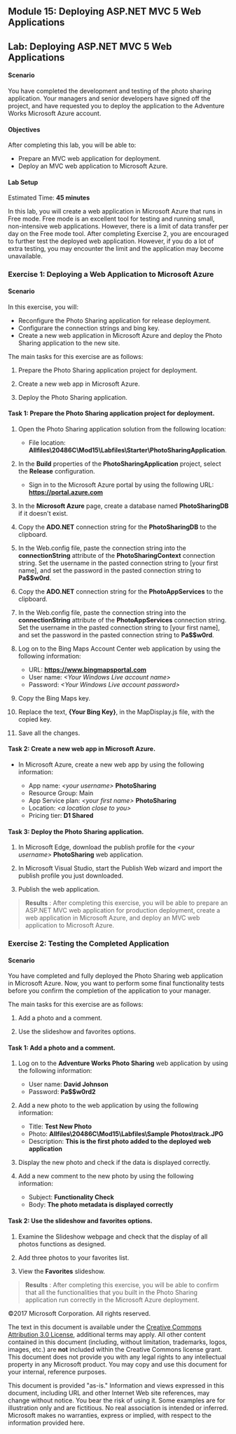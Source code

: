 ## Module 15: Deploying ASP.NET MVC 5 Web Applications

## Lab: Deploying ASP.NET MVC 5 Web Applications

#### Scenario

You have completed the development and testing of the photo sharing application. Your managers and senior developers have signed off the project, and have requested you to deploy the application to the Adventure Works Microsoft Azure account.

#### Objectives

After completing this lab, you will be able to:

- Prepare an MVC web application for deployment.
- Deploy an MVC web application to Microsoft Azure.

#### Lab Setup

Estimated Time: **45 minutes**

In this lab, you will create a web application in Microsoft Azure that runs in Free mode. Free mode is an excellent tool for testing and running small, non-intensive web applications. However, there is a limit of data transfer per day on the Free mode tool. After completing Exercise 2, you are encouraged to further test the deployed web application. However, if you do a lot of extra testing, you may encounter the limit and the application may become unavailable.

### Exercise 1: Deploying a Web Application to Microsoft Azure

#### Scenario

In this exercise, you will:

- Reconfigure the Photo Sharing application for release deployment.
- Configurare the connection strings and bing key.
- Create a new web application in Microsoft Azure and deploy the Photo Sharing application to the new site.

The main tasks for this exercise are as follows:

1. Prepare the Photo Sharing application project for deployment.

2. Create a new web app in Microsoft Azure.

3. Deploy the Photo Sharing application.

#### Task 1: Prepare the Photo Sharing application project for deployment.

1. Open the Photo Sharing application solution from the following location:

	- File location: **Allfiles\20486C\Mod15\Labfiles\Starter\PhotoSharingApplication**.

2. In the **Build** properties of the **PhotoSharingApplication** project, select the **Release** configuration.

	- Sign in to the Microsoft Azure portal by using the following URL: **https://portal.azure.com**

3. In the **Microsoft Azure** page, create a database named **PhotoSharingDB** if it doesn't exist.
4. Copy the **ADO.NET** connection string for the **PhotoSharingDB** to the clipboard.
5. In the Web.config file, paste the connection string into the **connectionString** attribute of the **PhotoSharingContext** connection string. Set the username in the pasted connection string to [your first name], and set the password in the pasted connection string to **Pa$$w0rd**.
6. Copy the **ADO.NET** connection string for the **PhotoAppServices** to the clipboard.
7. In the Web.config file, paste the connection string into the **connectionString** attribute of the **PhotoAppServices** connection string. Set the username in the pasted connection string to [your first name], and set the password in the pasted connection string to **Pa$$w0rd**.
8. Log on to the Bing Maps Account Center web application by using the following information:

	- URL: **https://www.bingmapsportal.com**
	- User name: _&lt;Your Windows Live account name&gt;_
	- Password: _&lt;Your Windows Live account password&gt;_

9. Copy the Bing Maps key.
10. Replace the text, **{Your Bing Key}**, in the MapDisplay.js file, with the copied key.
11. Save all the changes.

#### Task 2: Create a new web app in Microsoft Azure.

- In Microsoft Azure, create a new web app by using the following information:

	- App name: _&lt;your username&gt;_ **PhotoSharing**
	- Resource Group: Main
	- App Service plan: _&lt;your first name&gt;_ **PhotoSharing**
	- Location: _&lt;a location close to you&gt;_
	- Pricing tier: **D1 Shared**

#### Task 3: Deploy the Photo Sharing application.

1. In Microsoft Edge, download the publish profile for the _&lt;your username&gt;_ **PhotoSharing** web application.

2. In Microsoft Visual Studio, start the Publish Web wizard and import the publish profile you just downloaded.
3. Publish the web application.

  >**Results** : After completing this exercise, you will be able to prepare an ASP.NET MVC web application for production deployment, create a web application in Microsoft Azure, and deploy an MVC web application to Microsoft Azure.

### Exercise 2: Testing the Completed Application

#### Scenario

You have completed and fully deployed the Photo Sharing web application in Microsoft Azure. Now, you want to perform some final functionality tests before you confirm the completion of the application to your manager.

The main tasks for this exercise are as follows:

1. Add a photo and a comment.

2. Use the slideshow and favorites options.

#### Task 1: Add a photo and a comment.

1. Log on to the **Adventure Works Photo Sharing** web application by using the following information:

	- User name: **David Johnson**
	- Password: **Pa$$w0rd2**

2. Add a new photo to the web application by using the following information:

	- Title: **Test New Photo**
	- Photo: **Allfiles\20486C\Mod15\Labfiles\Sample Photos\track.JPG**
	- Description: **This is the first photo added to the deployed web application**

3. Display the new photo and check if the data is displayed correctly.
4. Add a new comment to the new photo by using the following information:

	- Subject: **Functionality Check**
	- Body: **The photo metadata is displayed correctly**

#### Task 2: Use the slideshow and favorites options.

1. Examine the Slideshow webpage and check that the display of all photos functions as designed.

2. Add three photos to your favorites list.
3. View the **Favorites** slideshow.

  >**Results** : After completing this exercise, you will be able to confirm that all the functionalities that you built in the Photo Sharing application run correctly in the Microsoft Azure deployment.
  
©2017 Microsoft Corporation. All rights reserved.

The text in this document is available under the  [Creative Commons Attribution 3.0 License](https://creativecommons.org/licenses/by/3.0/legalcode), additional terms may apply. All other content contained in this document (including, without limitation, trademarks, logos, images, etc.) are  **not**  included within the Creative Commons license grant. This document does not provide you with any legal rights to any intellectual property in any Microsoft product. You may copy and use this document for your internal, reference purposes.

This document is provided &quot;as-is.&quot; Information and views expressed in this document, including URL and other Internet Web site references, may change without notice. You bear the risk of using it. Some examples are for illustration only and are fictitious. No real association is intended or inferred. Microsoft makes no warranties, express or implied, with respect to the information provided here.

